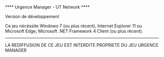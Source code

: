 **** Urgence Manager - UT Network ****

Version de développement

Ce jeu nécéssite Windows 7 (ou plus récent), Internet Explorer 11 ou Microsoft Edge, Microsoft .NET Framework 4 Client (ou plus récent).

______________________________________________________________________________________


LA REDIFFUSION DE CE JEU EST INTERDITE
PROPRIETE DU JEU URGENCE MANAGER
